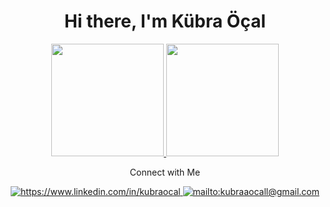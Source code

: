 <div align="center">
   <h1>Hi there, I'm Kübra Öçal</h1>
</div>


<div align="center">
<a href="https://github.com/kubraaocal">
  <img height="180em" src="https://github-readme-stats-eight-theta.vercel.app/api?username=kubraaocal&show_icons=true&theme=tokyonight&include_all_commits=true&count_private=true"/>
  <img height="180em" src="https://github-readme-stats-eight-theta.vercel.app/api/top-langs/?username=kubraaocal&layout=compact&langs_count=8&theme=tokyonight"/>
</a>
   
  Connect with Me 

<a href="https://www.linkedin.com/in/kubraocal" target="_blank">
    <img src="https://img.shields.io/badge/%20-linkedin-0072b1" alt="https://www.linkedin.com/in/kubraocal">
</a>
<a href="mailto:kubraaocall@gmail.com" target="_blank">
    <img src="https://img.shields.io/badge/%20-gmail-B23121" alt="mailto:kubraaocall@gmail.com">
</a>
</div>
